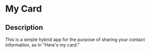 # My Card
## Description
This is a simple hybrid app for the purpose of sharing your contact information, as in "Here's
my card."
